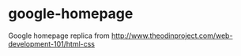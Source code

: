 # google-homepage
Google homepage replica
 from http://www.theodinproject.com/web-development-101/html-css

